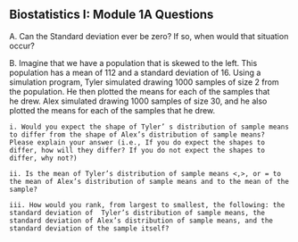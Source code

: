 ## Biostatistics I: Module 1A Questions

A. Can the Standard deviation ever be zero? If so, when would that situation occur?

B. Imagine that we have a population that is skewed to the left. This population has a mean of 112 and a standard deviation of 16. Using a simulation program, Tyler simulated drawing 1000 samples of size 2 from the population. He then plotted the means for each of the samples that he drew. Alex simulated drawing 1000 samples of size 30, and he also plotted the means for each of the samples that he drew. 

    i. Would you expect the shape of Tyler’ s distribution of sample means to differ from the shape of Alex’s distribution of sample means? Please explain your answer (i.e., If you do expect the shapes to differ, how will they differ? If you do not expect the shapes to differ, why not?)
  
    ii. Is the mean of Tyler’s distribution of sample means <,>, or = to the mean of Alex’s distribution of sample means and to the mean of the sample?
  
    iii. How would you rank, from largest to smallest, the following: the standard deviation of  Tyler’s distribution of sample means, the standard deviation of Alex’s distribution of sample means, and the standard deviation of the sample itself?


